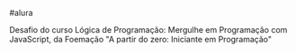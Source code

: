 #alura

Desafio do curso Lógica de Programação: Mergulhe em Programação com JavaScript, 
da Foemação "A partir do zero: Iniciante em Programação"